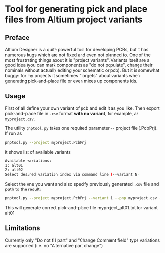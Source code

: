 # Tool for generating pick and place files from Altium project variants
## Preface
Altium Designer is a quite powerful tool for developing PCBs, but it has numerous bugs which are not fixed and even not planned to. One of the most frustrating things about it is "project variants". Variants itself are a good idea (you can mark components as "do not populate", change their nominals without actually editing your schematic or pcb). But it is somewhat buggy: for my projects it sometimes "forgets" about variants when generating pick-and-place file or even mixes up components ids.
## Usage
First of all define your own variant of pcb and edit it as you like. Then export pick-and-place file in ``.csv`` format **with no variant**, for example, as ``myproject.csv``.

The utility ``pnptool.py`` takes one required parameter -- project file (.PcbPrj). If run as
```sh
pnptool.py --project myproject.PcbPrj
```
it shows list of available variants
```sh
Available variations:
1: alt01
2: alt02
Select desired variation index via command line (--variant N)
```

Select the one you want and also specify previously generated ``.csv`` file and path to the result:
```sh
pnptool.py --project myproject.PcbPrj --variant 1 --pnp myproject.csv --output myproject_alt01.txt
```
This will generate correct pick-and-place file myproject_alt01.txt for variant alt01

## Limitations
Currently only "Do not fill part" and "Change Comment field" type variations are supported (i.e. no "Alternative part change")
